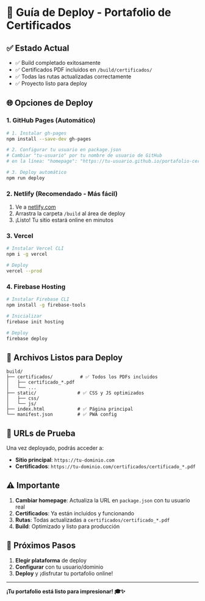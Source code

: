 # 🚀 Guía de Deploy - Portafolio de Certificados

## ✅ Estado Actual
- ✅ Build completado exitosamente
- ✅ Certificados PDF incluidos en `/build/certificados/`
- ✅ Todas las rutas actualizadas correctamente
- ✅ Proyecto listo para deploy

## 🌐 Opciones de Deploy

### 1. **GitHub Pages** (Automático)

```bash
# 1. Instalar gh-pages
npm install --save-dev gh-pages

# 2. Configurar tu usuario en package.json
# Cambiar "tu-usuario" por tu nombre de usuario de GitHub
# en la línea: "homepage": "https://tu-usuario.github.io/portafolio-certificados"

# 3. Deploy automático
npm run deploy
```

### 2. **Netlify** (Recomendado - Más fácil)

1. Ve a [netlify.com](https://netlify.com)
2. Arrastra la carpeta `/build` al área de deploy
3. ¡Listo! Tu sitio estará online en minutos

### 3. **Vercel**

```bash
# Instalar Vercel CLI
npm i -g vercel

# Deploy
vercel --prod
```

### 4. **Firebase Hosting**

```bash
# Instalar Firebase CLI
npm install -g firebase-tools

# Inicializar
firebase init hosting

# Deploy
firebase deploy
```

## 📁 Archivos Listos para Deploy

```
build/
├── certificados/          # ✅ Todos los PDFs incluidos
│   ├── certificado_*.pdf
│   └── ...
├── static/               # ✅ CSS y JS optimizados
│   ├── css/
│   └── js/
├── index.html            # ✅ Página principal
└── manifest.json         # ✅ PWA config
```

## 🔗 URLs de Prueba

Una vez deployado, podrás acceder a:
- **Sitio principal**: `https://tu-dominio.com`
- **Certificados**: `https://tu-dominio.com/certificados/certificado_*.pdf`

## ⚠️ Importante

1. **Cambiar homepage**: Actualiza la URL en `package.json` con tu usuario real
2. **Certificados**: Ya están incluidos y funcionando
3. **Rutas**: Todas actualizadas a `certificados/certificado_*.pdf`
4. **Build**: Optimizado y listo para producción

## 🎯 Próximos Pasos

1. **Elegir plataforma** de deploy
2. **Configurar** con tu usuario/dominio
3. **Deploy** y ¡disfrutar tu portafolio online!

---

**¡Tu portafolio está listo para impresionar! 🎓✨**
